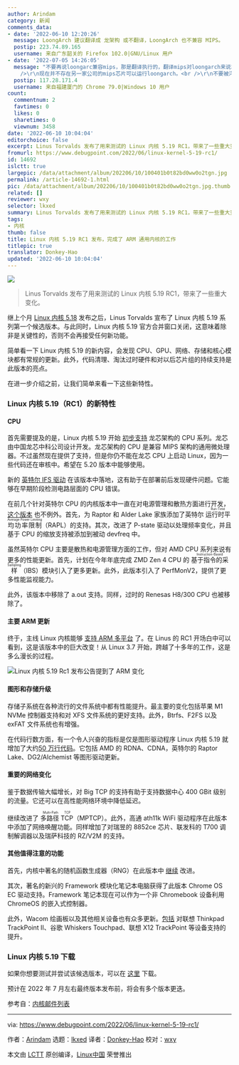 ```yaml
---
author: Arindam
category: 新闻
comments_data:
- date: '2022-06-10 12:20:26'
  message: LoongArch 建议翻译成 龙架构 或不翻译，LoongArch 也不兼容 MIPS。
  postip: 223.74.89.165
  username: 来自广东韶关的 Firefox 102.0|GNU/Linux 用户
- date: '2022-07-05 14:26:05'
  message: "不要再说loongarc兼容mips，那是翻译执行的，翻译mips对loongarch来说和翻译x86、arm、risc-v是一样的机制。<br
    />\r\n现在并不存在另一家公司的mips芯片可以运行loongarch。<br />\r\n不要被洋人误导，也不要被垃圾芯联芯所误导。"
  postip: 117.28.171.4
  username: 来自福建厦门的 Chrome 79.0|Windows 10 用户
count:
  commentnum: 2
  favtimes: 0
  likes: 0
  sharetimes: 0
  viewnum: 3458
date: '2022-06-10 10:04:04'
editorchoice: false
excerpt: Linus Torvalds 发布了用来测试的 Linux 内核 5.19 RC1，带来了一些重大变化。
fromurl: https://www.debugpoint.com/2022/06/linux-kernel-5-19-rc1/
id: 14692
islctt: true
largepic: /data/attachment/album/202206/10/100401b0t82bd0ww0o2tgn.jpg
permalink: /article-14692-1.html
pic: /data/attachment/album/202206/10/100401b0t82bd0ww0o2tgn.jpg.thumb.jpg
related: []
reviewer: wxy
selector: lkxed
summary: Linus Torvalds 发布了用来测试的 Linux 内核 5.19 RC1，带来了一些重大变化。
tags:
- 内核
thumb: false
title: Linux 内核 5.19 RC1 发布，完成了 ARM 通用内核的工作
titlepic: true
translator: Donkey-Hao
updated: '2022-06-10 10:04:04'
---
```


![](/data/attachment/album/202206/10/100401b0t82bd0ww0o2tgn.jpg)



> 
> Linus Torvalds 发布了用来测试的 Linux 内核 5.19 RC1，带来了一些重大变化。
> 
> 
> 


继上个月 [Linux 内核 5.18](https://www.debugpoint.com/2022/05/linux-kernel-5-18/) 发布之后，Linus Torvalds 宣布了 Linux 内核 5.19 系列第一个候选版本。与此同时，Linux 内核 5.19 官方合并窗口关闭，这意味着除非是关键性的，否则不会再接受任何新功能。


简单看一下 Linux 内核 5.19 的新内容，会发现 CPU、GPU、网络、存储和核心模块都有常规的更新。此外，代码清理、淘汰过时硬件和对以后芯片组的持续支持是此版本的亮点。


在进一步介绍之前，让我们简单来看一下这些新特性。


### Linux 内核 5.19（RC1）的新特性


#### CPU


首先需要提及的是，Linux 内核 5.19 开始 [初步支持](https://git.kernel.org/pub/scm/linux/kernel/git/torvalds/linux.git/commit/?id=c6f2f3e2c80e975804360665d973211e4d9390cb) 龙芯架构的 CPU 系列。龙芯由中国龙芯中科公司设计开发。龙芯架构的 CPU 是兼容 MIPS 架构的通用微处理器。不过虽然现在提供了支持，但是你仍不能在龙芯 CPU 上启动 Linux，因为一些代码还在审核中。希望在 5.20 版本中能够使用。


新的 [英特尔 IFS 驱动](https://lore.kernel.org/lkml/13e61c61-0d4b-5f48-6373-f056bf8b603f@redhat.com/) 在该版本中落地，这有助于在部署前后发现硬件问题。它能够在早期阶段检测电路层面的 CPU 错误。


在前几个针对英特尔 CPU 的内核版本中一直在对电源管理和散热方面进行开发，[这个版本](https://lore.kernel.org/linux-acpi/CAJZ5v0hKBt3js65w18iKxzWoN5QuEc84_2xcM6paSv-ZHwe3Rw@mail.gmail.com/) 也不例外。首先，为 Raptor 和 Alder Lake 家族添加了英特尔 <ruby> 运行时平均功率限制 <rt>  Run-Time Average Power Limiting </rt></ruby>（RAPL）的支持。其次，改进了 P-state 驱动以处理频率变化，并且基于 CPU 的缩放支持被添加到被动 devfreq 中。


虽然英特尔 CPU 主要是散热和电源管理方面的工作，但对 AMD CPU 系列来说有更多的性能更新。首先，计划在今年年底完成 ZMD Zen 4 CPU 的 <ruby> 基于指令的采样 <rt>  Instruction-Based Sampling </rt></ruby>（IBS）模块引入了更多更新。此外，此版本引入了 PerfMonV2，提供了更多性能监视能力。


此外，该版本中移除了 a.out 支持。同样，过时的 Renesas H8/300 CPU 也被移除了。


#### 主要 ARM 更新


终于，主线 Linux 内核能够 [支持 ARM 多平台](https://git.kernel.org/pub/scm/linux/kernel/git/torvalds/linux.git/commit/?id=ecf0aa5317b0ad6bb015128a5b763c954fd58708) 了。在 Linus 的 RC1 开场白中可以看到，这是该版本中的巨大改变！从 Linux 3.7 开始，跨越了十多年的工作，这是多么漫长的过程。


![Linux 内核 5.19 Rc1 发布公告提到了 ARM 变化](/data/attachment/album/202206/10/100404m66ihd6tdcg2z2ci.jpg)


#### 图形和存储升级


存储子系统在各种流行的文件系统中都有性能提升。最主要的变化包括苹果 M1 NVMe 控制器支持和对 XFS 文件系统的更好支持。此外，Btrfs、F2FS 以及 exFAT 文件系统也有增强。


在代码行数方面，有一个令人兴奋的指标是仅是图形驱动程序 Linux 内核 5.19 就增加了大约[50 万行代码](https://lore.kernel.org/lkml/CAPM=9tw62EZfAm0PbiOPmMrpfR98QMFTWGEQcA34G4ap4xxNkA@mail.gmail.com/)。它包括 AMD 的 RDNA、CDNA，英特尔的 Raptor Lake、DG2/Alchemist 等图形驱动更新。


#### 重要的网络变化


鉴于数据传输大幅增长，对 Big TCP 的支持有助于支持数据中心 400 GBit 级别的流量。它还可以在高性能网络环境中降低延迟。


继续改进了 <ruby> 多路径 TCP <rt>  Multi-Path TCP </rt></ruby>（MPTCP）。此外，高通 ath11k WiFi 驱动程序在此版本中添加了网络唤醒功能。同样增加了对瑞昱的 8852ce 芯片、联发科的 T700 调制解调器以及瑞萨科技的 RZ/V2M 的支持。


#### 其他值得注意的功能


首先，内核中著名的随机函数生成器（RNG）在此版本中 [继续](https://lore.kernel.org/lkml/20220522214457.37108-1-Jason@zx2c4.com/T/#u) 改进。


其次，著名的新兴的 Framework 模块化笔记本电脑获得了此版本 Chrome OS EC 驱动支持。Framework 笔记本现在可以作为一个非 Chromebook 设备利用 ChromeOS 的嵌入式控制器。


此外，Wacom 绘画板以及其他相关设备也有众多更新。[包括](https://lore.kernel.org/lkml/nycvar.YFH.7.76.2205241107530.28985@cbobk.fhfr.pm/) 对联想 Thinkpad TrackPoint II、谷歌 Whiskers Touchpad、联想 X12 TrackPoint 等设备支持的提升。


### Linux 内核 5.19 下载


如果你想要测试并尝试该候选版本，可以在 [这里](https://www.kernel.org/) 下载。


预计在 2022 年 7 月左右最终版本发布前，将会有多个版本更迭。


参考自：[内核邮件列表](https://lore.kernel.org/lkml/CAHk-=wgZt-YDSKfdyES2p6A_KJoG8DwQ0mb9CeS8jZYp+0Y2Rw@mail.gmail.com/T/#u)




---


via: <https://www.debugpoint.com/2022/06/linux-kernel-5-19-rc1/>


作者：[Arindam](https://www.debugpoint.com/author/admin1/) 选题：[lkxed](https://github.com/lkxed) 译者：[Donkey-Hao](https://github.com/Donkey-Hao) 校对：[wxy](https://github.com/wxy)


本文由 [LCTT](https://github.com/LCTT/TranslateProject) 原创编译，[Linux中国](https://linux.cn/) 荣誉推出